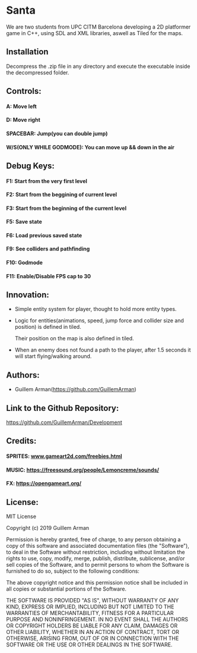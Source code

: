 # Santa
We are two students from UPC CITM Barcelona developing a 2D platformer game in C++, using SDL and XML libraries, aswell as Tiled for the maps.

## Installation
Decompress the .zip file in any directory and execute the executable inside the decompressed folder.


## Controls:

#### A: Move left
#### D: Move right
#### SPACEBAR: Jump(you can double jump)
#### W/S(ONLY WHILE GODMODE): You can move up && down in the air

## Debug Keys:

#### F1: Start from the very first level
#### F2: Start from the beggining of current level
#### F3: Start from the beginning of the current level
#### F5: Save state
#### F6: Load previous saved state
#### F9: See colliders and pathfinding
#### F10: Godmode
#### F11: Enable/Disable FPS cap to 30

## Innovation:
- Simple entity system for player, thought to hold more entity types.

- Logic for entities(animations, speed, jump force and collider size and position) is defined in tiled.

	Their position on the map is also defined in tiled.

- When an enemy does not found a path to the player, after 1.5 seconds it will start flying/walking around.



## Authors:

- Guillem Arman(https://github.com/GuillemArman)


## Link to the Github Repository: 

https://github.com/GuillemArman/Development

## Credits:

#### SPRITES: www.gameart2d.com/freebies.html
#### MUSIC: https://freesound.org/people/Lemoncreme/sounds/
#### FX: https://opengameart.org/

## License:

MIT License

Copyright (c) 2019  Guillem Arman 

Permission is hereby granted, free of charge, to any person obtaining a copy
of this software and associated documentation files (the "Software"), to deal
in the Software without restriction, including without limitation the rights
to use, copy, modify, merge, publish, distribute, sublicense, and/or sell
copies of the Software, and to permit persons to whom the Software is
furnished to do so, subject to the following conditions:

The above copyright notice and this permission notice shall be included in all
copies or substantial portions of the Software.

THE SOFTWARE IS PROVIDED "AS IS", WITHOUT WARRANTY OF ANY KIND, EXPRESS OR
IMPLIED, INCLUDING BUT NOT LIMITED TO THE WARRANTIES OF MERCHANTABILITY,
FITNESS FOR A PARTICULAR PURPOSE AND NONINFRINGEMENT. IN NO EVENT SHALL THE
AUTHORS OR COPYRIGHT HOLDERS BE LIABLE FOR ANY CLAIM, DAMAGES OR OTHER
LIABILITY, WHETHER IN AN ACTION OF CONTRACT, TORT OR OTHERWISE, ARISING FROM,
OUT OF OR IN CONNECTION WITH THE SOFTWARE OR THE USE OR OTHER DEALINGS IN THE
SOFTWARE.